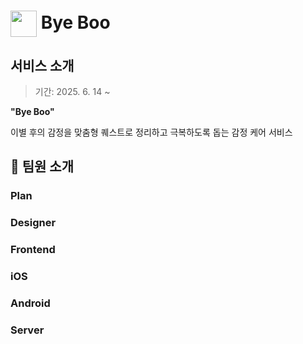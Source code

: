 # <img src="https://github.com/user-attachments/assets/4571f8fd-8b93-44ce-b1d6-48fac7655bad" style="height: 1.5em; vertical-align: middle;"> Bye Boo

##  서비스 소개
> 기간: 2025. 6. 14 ~ 

**"Bye Boo"**

이별 후의 감정을 맞춤형 퀘스트로 정리하고 극복하도록 돕는 감정 케어 서비스

</div>

## 👥 팀원 소개

### Plan

### Designer

### Frontend

### iOS

### Android

### Server

